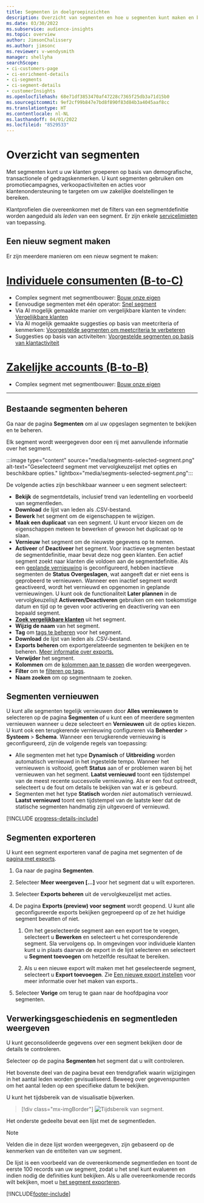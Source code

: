 ```yaml
---
title: Segmenten in doelgroepinzichten
description: Overzicht van segmenten en hoe u segmenten kunt maken en beheren.
ms.date: 03/30/2022
ms.subservice: audience-insights
ms.topic: overview
author: JimsonChalissery
ms.author: jimsonc
ms.reviewer: v-wendysmith
manager: shellyha
searchScope:
- ci-customers-page
- ci-enrichment-details
- ci-segments
- ci-segment-details
- customerInsights
ms.openlocfilehash: 68e71df3853470af47228c7365f25db3a71d15b0
ms.sourcegitcommit: 9ef2cf99b847e7bd8f890f83d84b3a4045aaf8cc
ms.translationtype: HT
ms.contentlocale: nl-NL
ms.lasthandoff: 04/01/2022
ms.locfileid: "8529533"
---
```

# <a name="segments-overview"></a>Overzicht van segmenten

Met segmenten kunt u uw klanten groeperen op basis van demografische, transactionele of gedragskenmerken. U kunt segmenten gebruiken om promotiecampagnes, verkoopactiviteiten en acties voor klantenondersteuning te targeten om uw zakelijke doelstellingen te bereiken.

Klantprofielen die overeenkomen met de filters van een segmentdefinitie worden aangeduid als *leden* van een segment. Er zijn enkele [servicelimieten](/dynamics365/customer-insights/service-limits) van toepassing.

## <a name="create-a-new-segment"></a>Een nieuw segment maken

Er zijn meerdere manieren om een nieuw segment te maken: 

# <a name="individual-consumers-b-to-c"></a>[Individuele consumenten (B-to-C)](#tab/b2c)

- Complex segment met segmentbouwer: [Bouw onze eigen](segment-builder.md#create-a-new-segment) 
- Eenvoudige segmenten met één operator: [Snel segment](segment-builder.md#quick-segments) 
- Via AI mogelijk gemaakte manier om vergelijkbare klanten te vinden: [Vergelijkbare klanten](find-similar-customer-segments.md) 
- Via AI mogelijk gemaakte suggesties op basis van meetcriteria of kenmerken: [Voorgestelde segmenten om meetcriteria te verbeteren](suggested-segments.md) 
- Suggesties op basis van activiteiten: [Voorgestelde segmenten op basis van klantactiviteit](suggested-segments-activity.md) 

# <a name="business-accounts-b-to-b"></a>[Zakelijke accounts (B-to-B)](#tab/b2b)

- Complex segment met segmentbouwer: [Bouw onze eigen](segment-builder.md#create-a-new-segment)

---

## <a name="manage-existing-segments"></a>Bestaande segmenten beheren

Ga naar de pagina **Segmenten** om al uw opgeslagen segmenten te bekijken en te beheren.

Elk segment wordt weergegeven door een rij met aanvullende informatie over het segment.

:::image type="content" source="media/segments-selected-segment.png" alt-text="Geselecteerd segment met vervolgkeuzelijst met opties en beschikbare opties." lightbox="media/segments-selected-segment.png":::

De volgende acties zijn beschikbaar wanneer u een segment selecteert:

- **Bekijk** de segmentdetails, inclusief trend van ledentelling en voorbeeld van segmentleden.
- **Download** de lijst van leden als .CSV-bestand.
- **Bewerk** het segment om de eigenschappen te wijzigen.
- **Maak een duplicaat** van een segment. U kunt ervoor kiezen om de eigenschappen meteen te bewerken of gewoon het duplicaat op te slaan.
- **Vernieuw** het segment om de nieuwste gegevens op te nemen.
- **Activeer** of **Deactiveer** het segment. Voor inactieve segmenten bestaat de segmentdefinitie, maar bevat deze nog geen klanten. Een actief segment zoekt naar klanten die voldoen aan de segmentdefinitie. Als een [geplande vernieuwing](system.md#schedule-tab) is geconfigureerd, hebben inactieve segmenten de **Status** **Overgeslagen**, wat aangeeft dat er niet eens is geprobeerd te vernieuwen. Wanneer een inactief segment wordt geactiveerd, wordt het vernieuwd en opgenomen in geplande vernieuwingen.
  U kunt ook de functionaliteit **Later plannen** in de vervolgkeuzelisjt **Activeren/Deactiveren** gebruiken om een toekomstige datum en tijd op te geven voor activering en deactivering van een bepaald segment.
- **[Zoek vergelijkbare klanten](find-similar-customer-segments.md)** uit het segment.
- **Wijzig de naam** van het segment.
- **Tag** om [tags te beheren](work-with-tags-columns.md#manage-tags) voor het segment.
- **Download** de lijst van leden als .CSV-bestand.
- **Exports beheren** om exportgerelateerde segmenten te bekijken en te beheren. [Meer informatie over exports.](export-destinations.md)
- **Verwijder** het segment.
- **Kolommen** om de [kolommen aan te passen](work-with-tags-columns.md#customize-columns) die worden weergegeven.
- **Filter** om te [filteren op tags](work-with-tags-columns.md#filter-on-tags).
- **Naam zoeken** om op segmentnaam te zoeken.

## <a name="refresh-segments"></a>Segmenten vernieuwen

U kunt alle segmenten tegelijk vernieuwen door **Alles vernieuwen** te selecteren op de pagina **Segmenten** of u kunt een of meerdere segmenten vernieuwen wanneer u deze selecteert en **Vernieuwen** uit de opties kiezen. U kunt ook een terugkerende vernieuwing configureren via **Beheerder** > **Systeem** > **Schema**. Wanneer een terugkerende vernieuwing is geconfigureerd, zijn de volgende regels van toepassing:
- Alle segmenten met het type **Dynamisch** of **Uitbreiding** worden automatisch vernieuwd in het ingestelde tempo. Wanneer het vernieuwen is voltooid, geeft **Status** aan of er problemen waren bij het vernieuwen van het segment. **Laatst vernieuwd** toont een tijdstempel van de meest recente succesvolle vernieuwing. Als er een fout optreedt, selecteert u de fout om details te bekijken van wat er is gebeurd.
- Segmenten met het type **Statisch** worden *niet* automatisch vernieuwd. **Laatst vernieuwd** toont een tijdstempel van de laatste keer dat de statische segmenten handmatig zijn uitgevoerd of vernieuwd.

[!INCLUDE [progress-details-include](../includes/progress-details-pane.md)]

## <a name="export-segments"></a>Segmenten exporteren

U kunt een segment exporteren vanaf de pagina met segmenten of de [pagina met exports](export-destinations.md). 

1. Ga naar de pagina **Segmenten**.

1. Selecteer **Meer weergeven [...]** voor het segment dat u wilt exporteren.

1. Selecteer **Exports beheren** uit de vervolgkeuzelijst met acties.

1. De pagina **Exports (preview) voor segment** wordt geopend. U kunt alle geconfigureerde exports bekijken gegroepeerd op of ze het huidige segment bevatten of niet.

   1. Om het geselecteerde segment aan een export toe te voegen, selecteert u **Bewerken** en selecteert u het corresponderende segment. Sla vervolgens op. In omgevingen voor individuele klanten kunt u in plaats daarvan de export in de lijst selecteren en selecteert u **Segment toevoegen** om hetzelfde resultaat te bereiken.

   1. Als u een nieuwe export wilt maken met het geselecteerde segment, selecteert u **Export toevoegen**. Zie [Een nieuwe export instellen](export-destinations.md#set-up-a-new-export) voor meer informatie over het maken van exports..

1. Selecteer **Vorige** om terug te gaan naar de hoofdpagina voor segmenten.

## <a name="view-processing-history-and-segment-members"></a>Verwerkingsgeschiedenis en segmentleden weergeven

U kunt geconsolideerde gegevens over een segment bekijken door de details te controleren.

Selecteer op de pagina **Segmenten** het segment dat u wilt controleren.

Het bovenste deel van de pagina bevat een trendgrafiek waarin wijzigingen in het aantal leden worden gevisualiseerd. Beweeg over gegevenspunten om het aantal leden op een specifieke datum te bekijken.

U kunt het tijdsbereik van de visualisatie bijwerken.

> [!div class="mx-imgBorder"]
> ![Tijdsbereik van segment.](media/segment-time-range.png "Tijdsbereik van segment")

Het onderste gedeelte bevat een lijst met de segmentleden.

> [!NOTE]
> Velden die in deze lijst worden weergegeven, zijn gebaseerd op de kenmerken van de entiteiten van uw segment.
>
>De lijst is een voorbeeld van de overeenkomende segmentleden en toont de eerste 100 records van uw segment, zodat u het snel kunt evalueren en indien nodig de definities kunt bekijken. Als u alle overeenkomende records wilt bekijken, moet u [het segment exporteren](export-destinations.md).


[!INCLUDE[footer-include](../includes/footer-banner.md)]
